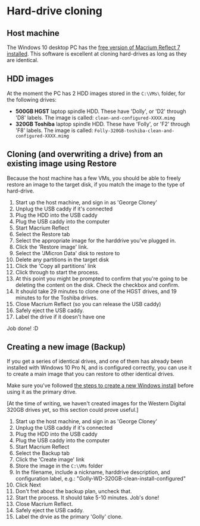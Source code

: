 # Hard-drive cloning

## Host machine

The Windows 10 desktop PC has the [free version of Macrium Reflect 7 installed](https://www.macrium.com/reflectfree). This software is excellent at cloning hard-drives as long as they are identical.

## HDD images

At the moment the PC has 2 HDD images stored in the `C:\VMs\` folder, for the following drives:

- **500GB HGST** laptop spindle HDD. These have 'Dolly', or 'D2' through 'D8' labels. The image is called: `clean-and-configured-XXXX.mimg`
- **320GB Toshiba** laptop spindle HDD. These have 'Folly', or 'F2' through 'F8' labels. The image is called: `Folly-320GB-toshiba-clean-and-configured-XXXX.mimg`

## Cloning (and overwriting a drive) from an existing image using Restore

Because the host machine has a few VMs, you should be able to freely restore an image to the target disk, if you match the image to the type of hard-drive.

1. Start up the host machine, and sign in as 'George Cloney'
1. Unplug the USB caddy if it's connected
1. Plug the HDD into the USB caddy
1. Plug the USB caddy into the computer
1. Start Macrium Reflect
1. Select the Restore tab
1. Select the appropriate image for the harddrive you've plugged in.
1. Click the 'Restore image' link.
1. Select the 'JMicron Data' disk to restore to
1. Delete any partitions in the target disk
1. Click the 'Copy all partitions' link
1. Click through to start the process.
1. At this point you might be prompted to confirm that you're going to be deleting the content on the disk. Check the checkbox and confirm.
1. It should take 29 minutes to clone one of the HGST drives, and 19 minutes to for the Toshiba drives.
1. Close Macrium Reflect (so you can release the USB caddy)
1. Safely eject the USB caddy.
1. Label the drive if it doesn't have one

Job done! :D

## Creating a new image (Backup)

If you get a series of identical drives, and one of them has already been installed with Windows 10 Pro N, and is configured correctly, you can use it to create a main image that you can restore to other identical drives.

Make sure you've followed [the steps to create a new Windows install](./windows-install.md) before using it as the primary drive.

[At the time of writing, we haven't created images for the Western Digital 320GB drives yet, so this section could prove useful.]

1. Start up the host machine, and sign in as 'George Cloney'
1. Unplug the USB caddy if it's connected
1. Plug the HDD into the USB caddy
1. Plug the USB caddy into the computer
1. Start Macrium Reflect
1. Select the Backup tab
1. Click the 'Create image' link
1. Store the image in the `C:\VMs` folder
1. In the filename, include a nickname, harddrive description, and configuration label, e.g.: "Golly-WD-320GB-clean-install-configured"
1. Click Next
1. Don't fret about the backup plan, uncheck that.
1. Start the process. It should take 5-10 minutes. Job's done!
1. Close Macrium Reflect.
1. Safely eject the USB caddy.
1. Label the drvie as the primary 'Golly' clone.

